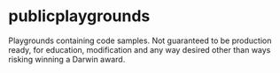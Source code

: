 # publicplaygrounds

Playgrounds containing code samples. Not guaranteed to be production ready, for education, modification and any way desired other than ways risking winning a Darwin award.
